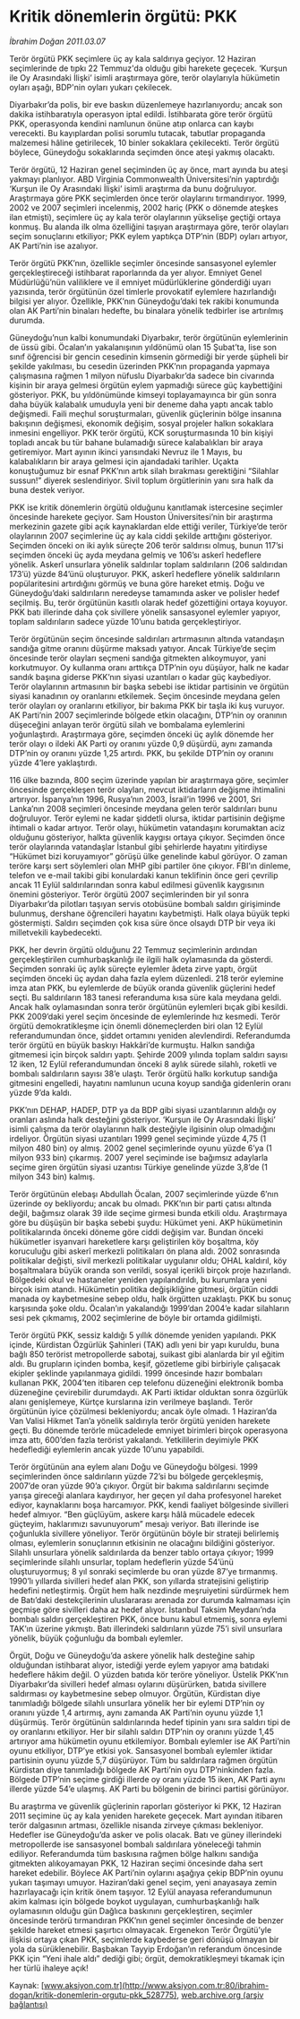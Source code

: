# Kritik dönemlerin örgütü: PKK

*İbrahim Doğan 2011.03.07*

<div class="pNewsDetailMainContent ctx_content" itemprop="articleBody">
 <p>
  Terör örgütü PKK seçimlere üç ay kala saldırıya geçiyor. 12 Haziran seçimlerinde de tıpkı 22 Temmuz'da olduğu gibi harekete geçecek. ‘Kurşun ile Oy Arasındaki İlişki’ isimli araştırmaya göre, terör olaylarıyla hükümetin oyları aşağı, BDP'nin oyları yukarı çekilecek.
 </p>
 <p>
  <p class="MsoNormal">
   Diyarbakır’da polis, bir eve baskın düzenlemeye hazırlanıyordu; ancak son dakika istihbaratıyla operasyon iptal edildi. İstihbarata göre terör örgütü PKK, operasyonda kendini namlunun önüne atıp onlarca can kaybı verecekti. Bu kayıplardan polisi sorumlu tutacak, tabutlar propaganda malzemesi hâline getirilecek, 10 binler sokaklara çekilecekti. Terör örgütü böylece, Güneydoğu sokaklarında seçimden önce ateşi yakmış olacaktı.
  </p>
  <p class="MsoNormal">
   Terör örgütü, 12 Haziran genel seçiminden üç ay önce, mart ayında bu ateşi yakmayı planlıyor. ABD Virginia Commonwealth Üniversitesi’nin yaptırdığı ‘Kurşun ile Oy Arasındaki İlişki’ isimli araştırma da bunu doğruluyor. Araştırmaya göre PKK seçimlerden önce terör olaylarını tırmandırıyor. 1999, 2002 ve 2007 seçimleri incelenmiş, 2002 hariç (PKK o dönemde ateşkes ilan etmişti), seçimlere üç ay kala terör olaylarının yükselişe geçtiği ortaya konmuş. Bu alanda ilk olma özelliğini taşıyan araştırmaya göre, terör olayları seçim sonuçlarını etkiliyor; PKK eylem yaptıkça DTP’nin (BDP) oyları artıyor, AK Parti’nin ise azalıyor.
  </p>
  <p class="MsoNormal">
   Terör örgütü PKK’nın, özellikle seçimler öncesinde sansasyonel eylemler gerçekleştireceği istihbarat raporlarında da yer alıyor. Emniyet Genel Müdürlüğü’nün valiliklere ve il emniyet müdürlüklerine gönderdiği uyarı yazısında, terör örgütünün özel timlerle provokatif eylemlere hazırlandığı bilgisi yer alıyor. Özellikle, PKK’nın Güneydoğu’daki tek rakibi konumunda olan AK Parti’nin binaları hedefte, bu binalara yönelik tedbirler ise artırılmış durumda.
  </p>
  <p class="MsoNormal">
   Güneydoğu’nun kalbi konumundaki Diyarbakır, terör örgütünün eylemlerinin de üssü gibi. Öcalan’ın yakalanışının yıldönümü olan 15 Şubat’ta, lise son sınıf öğrencisi bir gencin cesedinin kimsenin görmediği bir yerde şüpheli bir şekilde yakılması, bu cesedin üzerinden PKK’nın propaganda yapmaya çalışmasına rağmen 1 milyon nüfuslu Diyarbakır’da sadece bin civarında kişinin bir araya gelmesi örgütün eylem yapmadığı sürece güç kaybettiğini gösteriyor. PKK, bu yıldönümünde kimseyi toplayamayınca bir gün sonra daha büyük kalabalık umuduyla yeni bir deneme daha yaptı ancak tablo değişmedi. Faili meçhul soruşturmaları, güvenlik güçlerinin bölge insanına bakışının değişmesi, ekonomik değişim, sosyal projeler halkın sokaklara inmesini engelliyor. PKK terör örgütü, KCK soruşturmasında 10 bin kişiyi topladı ancak bu tür bahane bulamadığı sürece kalabalıkları bir araya getiremiyor. Mart ayının ikinci yarısındaki Nevruz ile 1 Mayıs, bu kalabalıkların bir araya gelmesi için ajandadaki tarihler. Uçakta konuştuğumuz bir esnaf PKK’nın artık silah bırakması gerektiğini “Silahlar sussun!” diyerek seslendiriyor. Sivil toplum örgütlerinin yanı sıra halk da buna destek veriyor.
  </p>
  <p class="MsoNormal">
   PKK ise kritik dönemlerin örgütü olduğunu kanıtlamak istercesine seçimler öncesinde harekete geçiyor. Sam Houston Üniversitesi’nin bir araştırma merkezinin gazete gibi açık kaynaklardan elde ettiği veriler, Türkiye’de terör olaylarının 2007 seçimlerine üç ay kala ciddi şekilde arttığını gösteriyor. Seçimden önceki on iki aylık süreçte 206 terör saldırısı olmuş, bunun 117’si seçimden önceki üç ayda meydana gelmiş ve 106’sı askerî hedeflere yönelik. Askerî unsurlara yönelik saldırılar toplam saldırıların (206 saldırıdan 173’ü) yüzde 84’ünü oluşturuyor. PKK, askerî hedeflere yönelik saldırıların popülaritesini artırdığını görmüş ve buna göre hareket etmiş. Doğu ve Güneydoğu’daki saldırıların neredeyse tamamında asker ve polisler hedef seçilmiş. Bu, terör örgütünün kasıtlı olarak hedef gözettiğini ortaya koyuyor. PKK batı illerinde daha çok sivillere yönelik sansasyonel eylemler yapıyor, toplam saldırıların sadece yüzde 10’unu batıda gerçekleştiriyor.
  </p>
  <p class="MsoNormal">
   Terör örgütünün seçim öncesinde saldırıları artırmasının altında vatandaşın sandığa gitme oranını düşürme maksadı yatıyor. Ancak Türkiye’de seçim öncesinde terör olayları seçmeni sandığa gitmekten alıkoymuyor, yani korkutmuyor. Oy kullanma oranı arttıkça DTP’nin oyu düşüyor, halk ne kadar sandık başına giderse PKK’nın siyasi uzantıları o kadar güç kaybediyor. Terör olaylarının artmasının bir başka sebebi ise iktidar partisinin ve örgütün siyasi kanadının oy oranlarını etkilemek. Seçim öncesinde meydana gelen terör olayları oy oranlarını etkiliyor, bir bakıma PKK bir taşla iki kuş vuruyor. AK Parti’nin 2007 seçimlerinde bölgede etkin olacağını, DTP’nin oy oranının düşeceğini anlayan terör örgütü silah ve bombalama eylemlerini yoğunlaştırdı. Araştırmaya göre, seçimden önceki üç aylık dönemde her terör olayı o ildeki AK Parti oy oranını yüzde 0,9 düşürdü, aynı zamanda DTP’nin oy oranını yüzde 1,25 artırdı. PKK, bu şekilde DTP’nin oy oranını yüzde 4’lere yaklaştırdı.
   <span>
   </span>
  </p>
  <p class="MsoNormal">
   116 ülke bazında, 800 seçim üzerinde yapılan bir araştırmaya göre, seçimler öncesinde gerçekleşen terör olayları, mevcut iktidarların değişme ihtimalini artırıyor. İspanya’nın 1996, Rusya’nın 2003, İsrail’in 1996 ve 2001, Sri Lanka’nın 2008 seçimleri öncesinde meydana gelen terör saldırıları bunu doğruluyor. Terör eylemi ne kadar şiddetli olursa, iktidar partisinin değişme ihtimali o kadar artıyor. Terör olayı, hükümetin vatandaşını korumaktan aciz olduğunu gösteriyor, halkta güvenlik kaygısı ortaya çıkıyor. Seçimden önce terör olaylarında vatandaşlar İstanbul gibi şehirlerde hayatını yitirdiyse “Hükümet bizi koruyamıyor” görüşü ülke genelinde kabul görüyor. O zaman teröre karşı sert söylemleri olan MHP gibi partiler öne çıkıyor. FBI’ın dinleme, telefon ve e-mail takibi gibi konulardaki kanun teklifinin önce geri çevrilip ancak 11 Eylül saldırılarından sonra kabul edilmesi güvenlik kaygısının önemini gösteriyor. Terör örgütü 2007 seçimlerinden bir yıl sonra Diyarbakır’da pilotları taşıyan servis otobüsüne bombalı saldırı girişiminde bulunmuş, dershane öğrencileri hayatını kaybetmişti. Halk olaya büyük tepki göstermişti. Saldırı seçimden çok kısa süre önce olsaydı DTP bir veya iki milletvekili kaybedecekti.
  </p>
  <p class="MsoNormal">
   PKK, her devrin örgütü olduğunu 22 Temmuz seçimlerinin ardından gerçekleştirilen cumhurbaşkanlığı ile ilgili halk oylamasında da gösterdi. Seçimden sonraki üç aylık süreçte eylemler âdeta zirve yaptı, örgüt seçimden önceki üç aydan daha fazla eylem düzenledi. 218 terör eylemine imza atan PKK, bu eylemlerde de büyük oranda güvenlik güçlerini hedef seçti. Bu saldırıların 183 tanesi referanduma kısa süre kala meydana geldi. Ancak halk oylamasından sonra terör örgütünün eylemleri bıçak gibi kesildi. PKK 2009’daki yerel seçim öncesinde de eylemlerinde hız kesmedi. Terör örgütü demokratikleşme için önemli dönemeçlerden biri olan 12 Eylül referandumundan önce, şiddet ortamını yeniden alevlendirdi. Referandumda terör örgütü en büyük baskıyı Hakkâri’de kurmuştu. Halkın sandığa gitmemesi için birçok saldırı yaptı. Şehirde 2009 yılında toplam saldırı sayısı 12 iken, 12 Eylül referandumundan önceki 8 aylık sürede silahlı, roketli ve bombalı saldırıların sayısı 38’e ulaştı. Terör örgütü halkı korkutup sandığa gitmesini engelledi, hayatını namlunun ucuna koyup sandığa gidenlerin oranı yüzde 9’da kaldı.
  </p>
  <p class="MsoNormal">
   PKK’nın DEHAP, HADEP, DTP ya da BDP gibi siyasi uzantılarının aldığı oy oranları aslında halk desteğini gösteriyor. ‘Kurşun ile Oy Arasındaki İlişki’ isimli çalışma da terör olaylarının halk desteğiyle ilgisinin olup olmadığını irdeliyor. Örgütün siyasi uzantıları 1999 genel seçiminde yüzde 4,75 (1 milyon 480 bin) oy almış. 2002 genel seçimlerinde oyunu yüzde 6’ya (1 milyon 933 bin) çıkarmış. 2007 yerel seçiminde ise bağımsız adaylarla seçime giren örgütün siyasi uzantısı Türkiye genelinde yüzde 3,8’de (1 milyon 343 bin) kalmış.
  </p>
  <p class="MsoNormal">
   Terör örgütünün elebaşı Abdullah Öcalan, 2007 seçimlerinde yüzde 6’nın üzerinde oy bekliyordu; ancak bu olmadı. PKK’nın bir parti çatısı altında değil, bağımsız olarak 39 ilde seçime girmesi bunda etkili oldu. Araştırmaya göre bu düşüşün bir başka sebebi şuydu: Hükümet yeni. AKP hükümetinin politikalarında önceki döneme göre ciddi değişim var. Bundan önceki hükümetler isyanvari hareketlere karşı geliştirilen köy boşaltma, köy koruculuğu gibi askerî merkezli politikaları ön plana aldı. 2002 sonrasında politikalar değişti, sivil merkezli politikalar uygulanır oldu; OHAL kaldırıl, köy boşaltmalara büyük oranda son verildi, sosyal içerikli birçok proje hazırlandı. Bölgedeki okul ve hastaneler yeniden yapılandırıldı, bu kurumlara yeni birçok isim atandı. Hükümetin politika değişikliğine gitmesi, örgütün ciddi manada oy kaybetmesine sebep oldu, halk örgütten uzaklaştı. PKK bu sonuç karşısında şoke oldu. Öcalan’ın yakalandığı 1999’dan 2004’e kadar silahların sesi pek çıkmamış, 2002 seçimlerine de böyle bir ortamda gidilmişti.
  </p>
  <p class="MsoNormal">
   Terör örgütü PKK, sessiz kaldığı 5 yıllık dönemde yeniden yapılandı. PKK içinde, Kürdistan Özgürlük Şahinleri (TAK) adlı yeni bir yapı kuruldu, buna bağlı 850 terörist metropollerde sabotaj, suikast gibi alanlarda bir yıl eğitim aldı. Bu grupların içinden bomba, keşif, gözetleme gibi birbiriyle çalışacak ekipler şeklinde yapılanmaya gidildi. 1999 öncesinde hazır bombaları kullanan PKK, 2004’ten itibaren cep telefonu düzeneğini elektronik bomba düzeneğine çevirebilir durumdaydı. AK Parti iktidar olduktan sonra özgürlük alanı genişlemeye, Kürtçe kurslarına izin verilmeye başlandı. Terör örgütünün iyice çözülmesi bekleniyordu; ancak öyle olmadı. 1 Haziran’da Van Valisi Hikmet Tan’a yönelik saldırıyla terör örgütü yeniden harekete geçti. Bu dönemde terörle mücadelede emniyet birimleri birçok operasyona imza attı, 600’den fazla terörist yakalandı. Yetkililerin deyimiyle PKK hedeflediği eylemlerin ancak yüzde 10’unu yapabildi.
  </p>
  <p class="MsoNormal">
   Terör örgütünün ana eylem alanı Doğu ve Güneydoğu bölgesi. 1999 seçimlerinden önce saldırıların yüzde 72’si bu bölgede gerçekleşmiş, 2007’de oran yüzde 90’a çıkıyor. Örgüt bir bakıma saldırılarını seçimde yarışa gireceği alanlara kaydırıyor, her geçen yıl daha profesyonel hareket ediyor, kaynaklarını boşa harcamıyor. PKK, kendi faaliyet bölgesinde sivilleri hedef almıyor. “Ben güçlüyüm, askere karşı hâlâ mücadele edecek güçteyim, haklarımızı savunuyorum” mesajı veriyor. Batı illerinde ise çoğunlukla sivillere yöneliyor. Terör örgütünün böyle bir strateji belirlemiş olması, eylemlerin sonuçlarının etkisinin ne olacağını bildiğini gösteriyor. Silahlı unsurlara yönelik saldırılarda da benzer tablo ortaya çıkıyor; 1999 seçimlerinde silahlı unsurlar, toplam hedeflerin yüzde 54’ünü oluşturuyormuş; 8 yıl sonraki seçimlerde bu oran yüzde 87’ye tırmanmış. 1990’lı yıllarda sivilleri hedef alan PKK, son yıllarda stratejisini geliştirip hedefini netleştirmiş. Örgüt hem halk nezdinde meşruiyetini sürdürmek hem de Batı’daki destekçilerinin uluslararası arenada zor durumda kalmaması için geçmişe göre sivilleri daha az hedef alıyor. İstanbul Taksim Meydanı’nda bombalı saldırı gerçekleştiren PKK, önce bunu kabul etmemiş, sonra eylemi TAK’ın üzerine yıkmıştı. Batı illerindeki saldırıların yüzde 75’i sivil unsurlara yönelik, büyük çoğunluğu da bombalı eylemler.
  </p>
  <p class="MsoNormal">
   Örgüt, Doğu ve Güneydoğu’da askere yönelik halk desteğine sahip olduğundan istihbarat alıyor, istediği yerde eylem yapıyor ama batıdaki hedeflere hâkim değil. O yüzden batıda kör teröre yöneliyor. Üstelik PKK’nın Diyarbakır’da sivilleri hedef alması oylarını düşürürken, batıda sivillere saldırması oy kaybetmesine sebep olmuyor. Örgütün, Kürdistan diye tanımladığı bölgede silahlı unsurlara yönelik her bir eylemi DTP’nin oy oranını yüzde 1,4 artırmış, aynı zamanda AK Parti’nin oyunu yüzde 1,1 düşürmüş. Terör örgütünün saldırılarında hedef tipinin yanı sıra saldırı tipi de oy oranlarını etkiliyor. Her bir silahlı saldırı DTP’nin oy oranını yüzde 1,45 artırıyor ama hükümetin oyunu etkilemiyor. Bombalı eylemler ise AK Parti’nin oyunu etkiliyor, DTP’ye etkisi yok. Sansasyonel bombalı eylemler iktidar partisinin oyunu yüzde 5,7 düşürüyor. Tüm bu saldırılara rağmen örgütün Kürdistan diye tanımladığı bölgede AK Parti’nin oyu DTP’ninkinden fazla. Bölgede DTP’nin seçime girdiği illerde oy oranı yüzde 15 iken, AK Parti aynı illerde yüzde 54’e ulaşmış. AK Parti bu bölgenin de birinci partisi görünüyor.
  </p>
  <p class="MsoNormal">
   Bu araştırma ve güvenlik güçlerinin raporları gösteriyor ki PKK, 12 Haziran 2011 seçimine üç ay kala yeniden harekete geçecek. Mart ayından itibaren terör dalgasının artması, özellikle nisanda zirveye çıkması bekleniyor. Hedefler ise Güneydoğu’da asker ve polis olacak. Batı ve güney illerindeki metropollerde ise sansasyonel bombalı saldırılara yöneleceği tahmin ediliyor. Referandumda tüm baskısına rağmen bölge halkını sandığa gitmekten alıkoyamayan PKK, 12 Haziran seçimi öncesinde daha sert hareket edebilir. Böylece AK Parti’nin oylarını aşağıya çekip BDP’nin oyunu yukarı taşımayı umuyor. Haziran’daki genel seçim, yeni anayasaya zemin hazırlayacağı için kritik önem taşıyor. 12 Eylül anayasa referandumunun akim kalması için bölgede boykot uygulayan, cumhurbaşkanlığı halk oylamasının olduğu gün Dağlıca baskınını gerçekleştiren, seçimler öncesinde terörü tırmandıran PKK’nın genel seçimler öncesinde de benzer şekilde hareket etmesi şaşırtıcı olmayacak. Ergenekon Terör Örgütü’yle ilişkisi ortaya çıkan PKK, seçimlerde kaybederse geri dönüşü olmayan bir yola da sürüklenebilir. Başbakan Tayyip Erdoğan’ın referandum öncesinde PKK için “Yeni ihale aldı” dediği gibi; örgüt, demokratikleşmeyi tıkamak için her türlü ihaleye açık!
  </p>
 </p>
</div>


Kaynak: [www.aksiyon.com.tr](http://www.aksiyon.com.tr:80/ibrahim-dogan/kritik-donemlerin-orgutu-pkk_528775), [web.archive.org (arşiv bağlantısı)](http://web.archive.org/web/20151105013322/http://www.aksiyon.com.tr:80/ibrahim-dogan/kritik-donemlerin-orgutu-pkk_528775)
